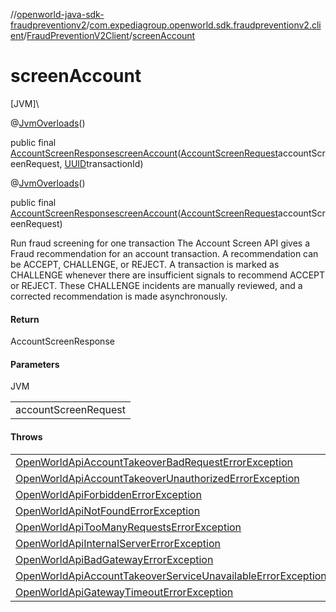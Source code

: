 //[openworld-java-sdk-fraudpreventionv2](../../../index.md)/[com.expediagroup.openworld.sdk.fraudpreventionv2.client](../index.md)/[FraudPreventionV2Client](index.md)/[screenAccount](screen-account.md)

# screenAccount

[JVM]\

@[JvmOverloads](https://kotlinlang.org/api/latest/jvm/stdlib/kotlin.jvm/-jvm-overloads/index.html)()

public final [AccountScreenResponse](../../com.expediagroup.openworld.sdk.fraudpreventionv2.models/-account-screen-response/index.md)[screenAccount](screen-account.md)([AccountScreenRequest](../../com.expediagroup.openworld.sdk.fraudpreventionv2.models/-account-screen-request/index.md)accountScreenRequest, [UUID](https://docs.oracle.com/javase/8/docs/api/java/util/UUID.html)transactionId)

@[JvmOverloads](https://kotlinlang.org/api/latest/jvm/stdlib/kotlin.jvm/-jvm-overloads/index.html)()

public final [AccountScreenResponse](../../com.expediagroup.openworld.sdk.fraudpreventionv2.models/-account-screen-response/index.md)[screenAccount](screen-account.md)([AccountScreenRequest](../../com.expediagroup.openworld.sdk.fraudpreventionv2.models/-account-screen-request/index.md)accountScreenRequest)

Run fraud screening for one transaction The Account Screen API gives a Fraud recommendation for an account transaction. A recommendation can be ACCEPT, CHALLENGE, or REJECT. A transaction is marked as CHALLENGE whenever there are insufficient signals to recommend ACCEPT or REJECT. These CHALLENGE incidents are manually reviewed, and a corrected recommendation is made asynchronously.

#### Return

AccountScreenResponse

#### Parameters

JVM

| |
|---|
| accountScreenRequest |

#### Throws

| |
|---|
| [OpenWorldApiAccountTakeoverBadRequestErrorException](../../com.expediagroup.openworld.sdk.fraudpreventionv2.models.exception/-open-world-api-account-takeover-bad-request-error-exception/index.md) |
| [OpenWorldApiAccountTakeoverUnauthorizedErrorException](../../com.expediagroup.openworld.sdk.fraudpreventionv2.models.exception/-open-world-api-account-takeover-unauthorized-error-exception/index.md) |
| [OpenWorldApiForbiddenErrorException](../../com.expediagroup.openworld.sdk.fraudpreventionv2.models.exception/-open-world-api-forbidden-error-exception/index.md) |
| [OpenWorldApiNotFoundErrorException](../../com.expediagroup.openworld.sdk.fraudpreventionv2.models.exception/-open-world-api-not-found-error-exception/index.md) |
| [OpenWorldApiTooManyRequestsErrorException](../../com.expediagroup.openworld.sdk.fraudpreventionv2.models.exception/-open-world-api-too-many-requests-error-exception/index.md) |
| [OpenWorldApiInternalServerErrorException](../../com.expediagroup.openworld.sdk.fraudpreventionv2.models.exception/-open-world-api-internal-server-error-exception/index.md) |
| [OpenWorldApiBadGatewayErrorException](../../com.expediagroup.openworld.sdk.fraudpreventionv2.models.exception/-open-world-api-bad-gateway-error-exception/index.md) |
| [OpenWorldApiAccountTakeoverServiceUnavailableErrorException](../../com.expediagroup.openworld.sdk.fraudpreventionv2.models.exception/-open-world-api-account-takeover-service-unavailable-error-exception/index.md) |
| [OpenWorldApiGatewayTimeoutErrorException](../../com.expediagroup.openworld.sdk.fraudpreventionv2.models.exception/-open-world-api-gateway-timeout-error-exception/index.md) |
